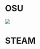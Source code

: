 # OSU
[<img src="https://lemmmy.pw/osusig/sig.php?colour=hexffff00&uname=JustMango&pp=2&countryrank&removeavmargin&flagshadow&flagstroke&darkheader&darktriangles&opaqueavatar&avatarrounding=4&onlineindicator=undefined&xpbar">](https://github.com/JustMangoT/JustMangoT/tree/main/Game%20Settings/Osu!)

# STEAM